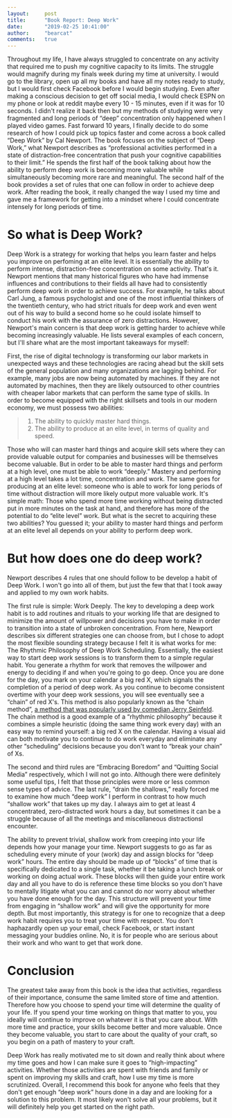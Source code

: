 ```yaml
---
layout:     post
title:      "Book Report: Deep Work"
date:       "2019-02-25 10:41:00"
author:     "bearcat"
comments:   true
---
```


Throughout my life, I have always struggled to concentrate on any activity that required me to push my cognitive capacity to its limits.  The struggle would magnify during my finals week during my time at university. I would go to the library, open up all my books and have all my notes ready to study, but I would first check Facebook before I would begin studying. Even after making a conscious decision to get off social media, I would check ESPN on my phone or look at reddit maybe every 10 - 15 minutes, even if it was for 10 seconds. I didn't realize it back then but my methods of studying were very fragmented and long periods of “deep” concentration only happened when I played video games. Fast forward 10 years, I finally decide to do some research of how I could pick up topics faster and come across a book called “Deep Work” by Cal Newport. The book focuses on the subject of “Deep Work,” what Newport describes as “professional activities performed in a state of distraction-free concentration that push your cognitive capabilities to their limit.” He spends the first half of the book talking about how the ability to perform deep work is becoming more valuable while simultaneously becoming more rare and meaningful. The second half of the book provides a set of rules that one can follow in order to achieve deep work. After reading the book, it really changed the way I used my time and gave me a framework for getting into a mindset where I could concentrate intensely for long periods of time. 

# So what is Deep Work? 

Deep Work is a strategy for working that helps you learn faster and helps you improve on perfoming at an elite level. It is essentially the ability to perform intense, distraction-free concentration on some activity. That's it. Newport mentions that many historical figures who have had immense influences and contributions to their fields all have had to consistently perform deep work in order to achieve success. For example, he talks about Carl Jung, a famous psychologist and one of the most influential thinkers of the twentieth century, who had strict rituals for deep work and even went out of his way to build a second home so he could isolate himself to conduct his work with the assurance of zero distractions. However, Newport's main concern is that deep work is getting harder to achieve while becoming increasingly valuable. He lists several examples of each concern, but I'll share what are the most important takeaways for myself: 

First, the rise of digital technology is transforming our labor markets in unexpected ways and these technologies are racing ahead but the skill sets of the general population and many organizations are lagging behind. For example, many jobs are now being automated by machines. If they are not automated by machines, then they are likely outsourced to other countries with cheaper labor markets that can perform the same type of skills. In order to become equipped with the right skillsets and tools in our modern economy, we must possess two abilities:

> 1. The ability to quickly master hard things.
> 2. The ability to produce at an elite level, in terms of quality and speed. 

Those who will can master hard things and acquire skill sets where they can provide valuable output for companies and businesses will be themselves become valuable. But in order to be able to master hard things and perform at a high level, one must be able to work “deeply.” Mastery and performing at a high level takes a lot time, concentration and work. The same goes for producing at an elite level: someone who is able to work for long periods of time without distraction will more likely output more valuable work. It's simple math: Those who spend more time working without being distracted put in more minutes on the task at hand, and therefore has more of the potential to do “elite level” work. But what is the secret to acquiring these two abilities? You guessed it; your ability to master hard things and perform at an elite level all depends on your ability to perform deep work.

# But how does one do deep work? 

Newport describes 4 rules that one should follow to be develop a habit of Deep Work. I won't go into all of them, but just the few that that I took away and applied to my own work habits. 

The first rule is simple: Work Deeply. The key to developing a deep work habit is to add routines and rituals to your working life that are designed to minimize the amount of willpower and decisions you have to make in order to transition into a state of unbroken concentration. From here, Newport describes six different strategies one can choose from, but I chose to adopt the most flexible sounding strategy because I felt it is what works for me: The Rhythmic Philosophy of Deep Work Scheduling. Essentially, the easiest way to start deep work sessions is to transform them to a simple regular habit. You generate a rhythm for work that removes the willpower and energy to deciding if and when you're going to go deep. Once you are done for the day, you mark on your calendar a big red X, which signals the completion of a period of deep work. As you continue to become consistent overtime with your deep work sessions, you will see eventually see a “chain” of red X's. This method is also popularly known as the “chain method”, [a method that was popularly used by comedian Jerry Seinfeld](https://lifehacker.com/jerry-seinfelds-productivity-secret-281626). The chain method is a good example of a “rhythmic philosophy” because it combines a simple heuristic (doing the same thing work every day) with an easy way to remind yourself: a big red X on the calendar. Having a visual aid can both motivate you to continue to do work everyday and eliminate any other “scheduling” decisions because you don't want to “break your chain” of Xs.

The second and third rules are “Embracing Boredom” and “Quitting Social Media” respectively, which I will not go into. Although there were definitely some useful tips, I felt that those principles were more or less common sense types of advice. The last rule, “drain the shallows,” really forced me to examine how much “deep work” I perform in contrast to how much “shallow work” that takes up my day. I always aim to get at least 4 concentrated, zero-distracted work hours a day, but sometimes it can be a struggle because of all the meetings and miscellaneous distractionsI encounter. 

The ability to prevent trivial, shallow work from creeping into your life depends how your manage your time. Newport suggests to go as far as scheduling every minute of your (work) day and assign blocks for “deep work” hours. The entire day should be made up of “blocks” of time that is specifically dedicated to a single task, whether it be taking a lunch break or working on doing actual work. These blocks will then guide your entire work day and all you have to do is reference these time blocks so you don't have to mentally litigate what you can and cannot do nor worry about whether you have done enough for the day. This structure will prevent your time from engaging in “shallow work” and will give the opportunity for more depth. But most importantly, this strategy is for one to recognize that a deep work habit requires you to treat your time with respect. You don't haphazardly open up your email, check Facebook, or start instant messaging your buddies online. No, it is for people who are serious about their work and who want to get that work done.

# Conclusion

The greatest take away from this book is the idea that activities, regardless of their importance, consume the same limited store of time and attention. Therefore how you choose to spend your time will determine the quality of your life. If you spend your time working on things that matter to you, you ideally will continue to improve on whatever it is that you care about. With more time and practice, your skills become better and more valuable. Once they become valuable, you start to care about the quality of your craft, so you begin on a path of mastery to your craft. 

Deep Work has really motivated me to sit down and really think about where my time goes and how I can make sure it goes to “high-impacting” activities. Whether those activities are spent with friends and family or spent on improving my skills and craft, how I use my time is more scrutinized. Overall, I recommend this book for anyone who feels that they don't get enough “deep work” hours done in a day and are looking for a solution to this problem. It most likely won't solve all your problems, but it will definitely help you get started on the right path. 
